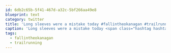 ```yaml
---
id: 6db2c65b-5f41-467d-a32c-5bf266aa49e8
blueprint: text
category: twitter
title: 'Long sleeves were a mistake today #fallintheokanagan #trailrunning @ Kalamalka Lake Provincial Park instagram.com/p/BKyzyNWgVh_/'
caption: 'Long sleeves were a mistake today <span class="hashtag hashtag_local">#<a href="http://tweettemp.darylchymko.ca/?tag=fallintheokanagan">fallintheokanagan</a> <span class="hashtag hashtag_local">#<a href="http://tweettemp.darylchymko.ca/?tag=trailrunning">trailrunning</a> @ Kalamalka Lake Provincial Park <a href="https://www.instagram.com/p/BKyzyNWgVh_/" title="https://www.instagram.com/p/BKyzyNWgVh_/" class="link link_untco">instagram.com/p/BKyzyNWgVh_/</a>'
tags:
  - fallintheokanagan
  - trailrunning
---
```

